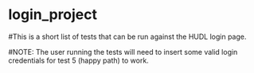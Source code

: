 # login_project

#This is a short list of tests that can be run against the HUDL login page. 

#NOTE: The user running the tests will need to insert some valid login credentials for test 5 (happy path) to work. 
